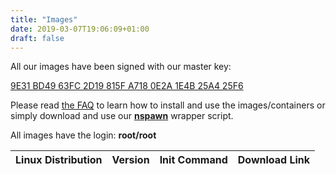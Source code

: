 ```yaml
---
title: "Images"
date: 2019-03-07T19:06:09+01:00
draft: false
---
```


All our images have been signed with our master key:

[9E31 BD49 63FC 2D19 815F A718 0E2A 1E4B 25A4 25F6](https://hub.nspawn.org/storage/masterkey.pgp)

Please read [the FAQ](https://nspawn.org/faq/#how-does-nspawnorg-work) to learn how to install and use the images/containers or simply download and use our [**nspawn**](https://github.com/nspawn/nspawn/blob/master/nspawn) wrapper script.

All images have the login: **root/root**

| **Linux Distribution** | **Version** |          **Init Command** |    **Download Link** |
-------------- | ------------ | --------------------------- | -------------------- |
